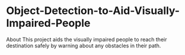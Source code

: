 # Object-Detection-to-Aid-Visually-Impaired-People
About This project aids the visually impaired people to reach their destination safely by warning about any obstacles in their path.
